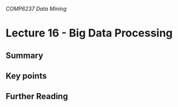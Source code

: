 *COMP6237 Data Mining*

# Lecture 16 - Big Data Processing

## Summary

## Key points

## Further Reading
